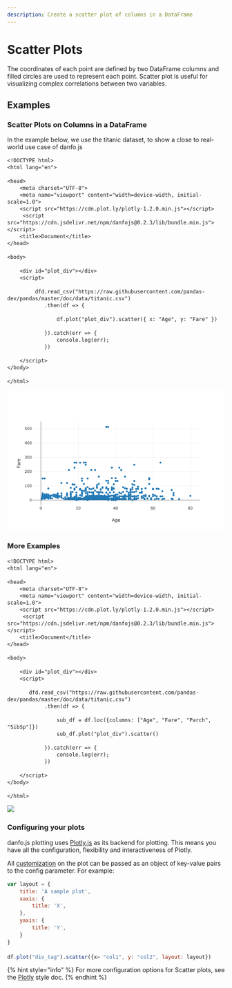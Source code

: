 ```yaml
---
description: Create a scatter plot of columns in a DataFrame
---
```


# Scatter Plots

The coordinates of each point are defined by two DataFrame columns and filled circles are used to represent each point. Scatter plot is useful for visualizing complex correlations between two variables. 

## Examples

### Scatter Plots on Columns in a DataFrame

In the example below, we use the titanic dataset, to show a close to real-world use case of danfo.js

```markup
<!DOCTYPE html>
<html lang="en">

<head>
    <meta charset="UTF-8">
    <meta name="viewport" content="width=device-width, initial-scale=1.0">
    <script src="https://cdn.plot.ly/plotly-1.2.0.min.js"></script> 
     <script src="https://cdn.jsdelivr.net/npm/danfojs@0.2.3/lib/bundle.min.js"></script>
    <title>Document</title>
</head>

<body>

    <div id="plot_div"></div>
    <script>

         dfd.read_csv("https://raw.githubusercontent.com/pandas-dev/pandas/master/doc/data/titanic.csv")
            .then(df => {
            
                df.plot("plot_div").scatter({ x: "Age", y: "Fare" })

            }).catch(err => {
                console.log(err);
            })

    </script>
</body>

</html>

```

![](../../.gitbook/assets/newplot-8-%20%281%29.png)

### More Examples

```markup
<!DOCTYPE html>
<html lang="en">

<head>
    <meta charset="UTF-8">
    <meta name="viewport" content="width=device-width, initial-scale=1.0">
    <script src="https://cdn.plot.ly/plotly-1.2.0.min.js"></script> 
     <script src="https://cdn.jsdelivr.net/npm/danfojs@0.2.3/lib/bundle.min.js"></script>
    <title>Document</title>
</head>

<body>

    <div id="plot_div"></div>
    <script>

       dfd.read_csv("https://raw.githubusercontent.com/pandas-dev/pandas/master/doc/data/titanic.csv")
            .then(df => {
            
                sub_df = df.loc({columns: ["Age", "Fare", "Parch", "SibSp"]})
                sub_df.plot("plot_div").scatter()

            }).catch(err => {
                console.log(err);
            })

    </script>
</body>

</html>

```

![](../../.gitbook/assets/newplot-19-.png)

### Configuring your plots

danfo.js plotting uses [Plotly.js](https://plotly.com/javascript) as its backend for plotting. This means you have all the configuration, flexibility and interactiveness of Plotly. 

All [customization](https://plotly.com/javascript/line-charts/) on the plot can be passed as an object of key-value pairs to the config parameter. For example:

```javascript
var layout = {
    title: 'A sample plot',
    xaxis: {
        title: 'X',
    },
    yaxis: {
        title: 'Y',
    }
}

df.plot("div_tag").scatter({x= "col1", y: "col2", layout: layout})
```

{% hint style="info" %}
For more configuration options for Scatter plots, see the [Plotly](https://plotly.com/javascript/line-and-scatter/) style doc.
{% endhint %}

